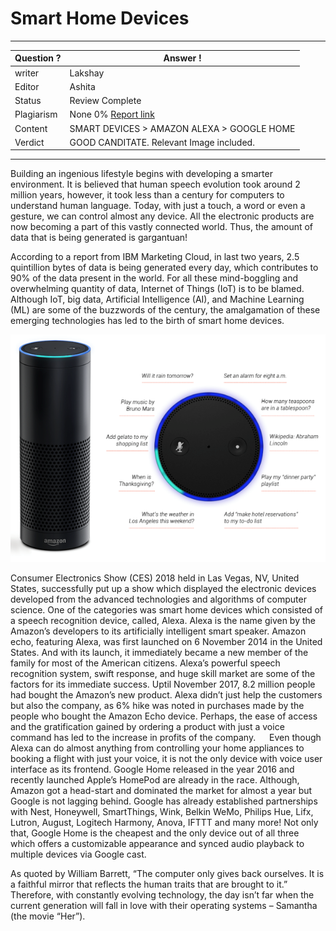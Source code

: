 # Smart Home Devices

---
Question ? | Answer ! |
--- | --- |
writer | Lakshay
Editor | Ashita
Status | Review Complete
Plagiarism | None 0% [Report link](./plag_reports/plag_5G.pdf)
Content | SMART DEVICES > AMAZON ALEXA > GOOGLE HOME
Verdict | GOOD CANDITATE. Relevant Image included.
---

Building an ingenious lifestyle begins with developing a smarter environment. It is believed that human speech evolution took around 2 million years, however, it took less than a century for computers to understand human language. Today, with just a touch, a word or even a gesture, we can control almost any device. All the electronic products are now becoming a part of this vastly connected world. Thus, the amount of data that is being generated is gargantuan! 

According to a report from IBM Marketing Cloud, in last two years, 2.5 quintillion bytes of data is being generated every day, which contributes to 90% of the data present in the world. For all these mind-boggling and overwhelming quantity of data, Internet of Things (IoT) is to be blamed. Although IoT, big data, Artificial Intelligence (AI), and Machine Learning (ML) are some of the buzzwords of the century, the amalgamation of these emerging technologies has led to the birth of smart home devices.

![Smart Home Devices](./img/smart-home-devices.png)

Consumer Electronics Show (CES) 2018 held in Las Vegas, NV, United States, successfully put up a show which displayed the electronic devices developed from the advanced technologies and algorithms of computer science. One of the categories was smart home devices which consisted of a speech recognition device, called, Alexa.  Alexa is the name given by the   Amazon’s developers to its artificially intelligent smart speaker. Amazon echo, featuring Alexa, was first launched on 6 November 2014 in the United States. And with its launch, it immediately became a new member of the family for most of the American citizens. Alexa’s powerful speech recognition system, swift response, and huge skill market are some of the factors for its immediate success. Uptil November 2017, 8.2 million people had bought the Amazon’s new product. Alexa didn’t just help the customers but also the company, as 6% hike was noted in purchases made by the people who bought the Amazon Echo device. Perhaps, the ease of access and the gratification gained by ordering a product with just a voice command has led to the increase in profits of the company.
 
Even though Alexa can do almost anything from controlling your home appliances to booking a flight with just your voice, it is not the only device with voice user interface as its frontend. Google Home released in the year 2016 and recently launched Apple’s HomePod are already in the race. Although, Amazon got a head-start and dominated the market for almost a year but Google is not lagging behind.
Google has already established partnerships with Nest, Honeywell, SmartThings, Wink, Belkin WeMo, Philips Hue, Lifx, Lutron, August, Logitech Harmony, Anova, IFTTT and many more! Not only that, Google Home is the cheapest and the only device out of all three which offers a customizable appearance and synced audio playback to multiple devices via Google cast. 

As quoted by William Barrett, “The computer only gives back ourselves. It is a faithful mirror that reflects the human traits that are brought to it.” Therefore, with constantly evolving technology, the day isn’t far when the current generation will fall in love with their operating systems – Samantha (the movie “Her”).